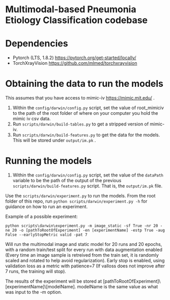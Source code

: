 # Multimodal-based Pneumonia Etiology Classification codebase

# Dependencies
- Pytorch (LTS, 1.8.2) https://pytorch.org/get-started/locally/
- TorchXrayVision https://github.com/mlmed/torchxrayvision

# Obtaining the data to run the models
This assumes that you have access to mimic-iv https://mimic.mit.edu/ .

1. Within the `config/darwin/config.py` script, set the value of root_mimiciv to the path of the root folder of where on your computer you hold the mimic iv csv data.
2. Run `scripts/darwin/build-tables.py` to get a stripped version of mimic-iv.
3. Run `scripts/darwin/build-features.py` to get the data for the models. This will be stored under `output/im.pk` .

# Running the models

1. Within the `config/darwin/config.py` script, set the value of the `dataPath` variable to be the path of the output of the previous `scripts/darwin/build-features.py` script. That is, the `output/im.pk` file.

Use the `scripts/darwin/experiment.py` to run the models. From the root folder of this repo, run 
```python scripts/darwin/experiment.py -h```
for guidance on how to run an experiment.

Example of a possible experiment:

```python scripts\darwin\experiment.py -m image_static -sf True -nr 20 -ne 20 -o [pathToRootOfExperiment] -en [experimentName] -estp True -aug False --earlyStopMetric valid -pat 7```

Will run the multimodal image and static model for 20 runs and 20 epochs, with a random train/test split for every run with data augmentation enabled (Every time an image sample is retreived from the train set, it is randomly scaled and rotated to help avoid regularization). Early stop is enabled, using validation loss as a metric with patience=7 (If valloss does not improve after 7 runs, the training will stop). 

The results of the experiment will be stored at [pathToRootOfExperiment]\\[experimentName]\\[modelName]. modelName is the same value as what was input to the -m option.
